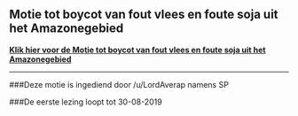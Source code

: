 ## Motie tot boycot van fout vlees en foute soja uit het Amazonegebied 
 
**[Klik hier voor de Motie tot boycot van fout vlees en foute soja uit het Amazonegebied](https://www.dropbox.com/s/7cwy6us18mn0o8g/Motie%20tot%20boycot%20van%20fout%20vlees%20en%20foute%20soja%20uit%20het%20Amazonegebied.docx?dl=0)**

---

###Deze motie is ingediend door /u/LordAverap namens SP

###De eerste lezing loopt tot 30-08-2019